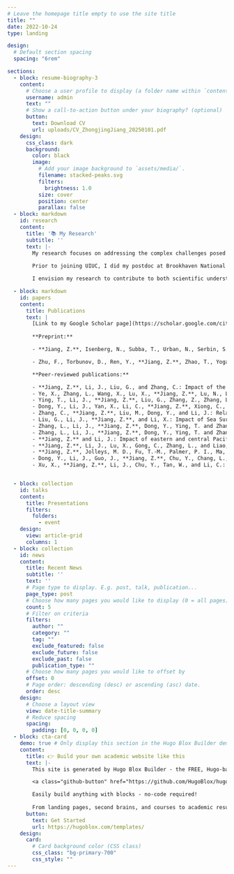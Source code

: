 ```yaml
---
# Leave the homepage title empty to use the site title
title: ""
date: 2022-10-24
type: landing

design:
  # Default section spacing
  spacing: "6rem"

sections:
  - block: resume-biography-3
    content:
      # Choose a user profile to display (a folder name within `content/authors/`)
      username: admin
      text: ""
      # Show a call-to-action button under your biography? (optional)
      button:
        text: Download CV
        url: uploads/CV_ZhongjingJiang_20250101.pdf
    design:
      css_class: dark
      background:
        color: black
        image:
          # Add your image background to `assets/media/`.
          filename: stacked-peaks.svg
          filters:
            brightness: 1.0
          size: cover
          position: center
          parallax: false
  - block: markdown
    id: research
    content:
      title: '📚 My Research'
      subtitle: ''
      text: |-
        My research focuses on addressing the complex challenges posed by climate change, with an emphasis on Earth System Modeling, chemistry-climate interactions, and Uncertainty Quantification (UQ). Drawing on my academic background in applied mathematics and atmospheric science, I am dedicated to advancing our understanding of the intricate relationships within the Earth’s climate system as well as finding sustainable solutions to the world.
        
        Prior to joining UIUC, I did my postdoc at Brookhaven National Laboratory, where my work spanned the Environmental and Climate Sciences Department and the Computer Science Initiative. This experience provided me with a unique perspective at the intersection of climate science and computational methodologies.

        I envision my research to contribute to both scientific understanding and practical solutions for pressing climate and environmental challenges. My focus lies particularly in terrestrial ecosystems, air quality, climate variability, and improving climate model predictability. By leveraging my interdisciplinary expertise, I aim to unravel the complexities of Earth system and climate modeling, offering insights that enhance scientific knowledge and inform nature-based solutions for mitigating global climate challenges, particularly in the agricultural domain.

  - block: markdown
    id: papers
    content:
      title: Publications
      text: |
        [Link to my Google Scholar page](https://scholar.google.com/citations?user=73N_824AAAAJ&hl=en)       
        
        **Preprint:**

        - **Jiang, Z.**, Isenberg, N., Subba, T., Urban, N., Serbin, S., Kuang, C., Woo, H.: A framework for parametric and predictive uncertainty quantification in the E3SM Land Model: Assessing the impact of site and observable heterogeneity. ESS Open Archive . March 08, 2025.

        - Zhu, F., Torbunov, D., Ren, Y., **Jiang, Z.**, Zhao, T., Yogarathnam, A., and Yue, M.: Mitigating Parameter Degeneracy using Joint Conditional Diffusion Model for WECC Composite Load Model in Power Systems, 2024.

        **Peer-reviewed publications:**

        - **Jiang, Z.**, Li, J., Liu, G., and Zhang, C.: Impact of the Indian Ocean Dipole Mode on Planetary Boundary Layer Ozone in China, Geophys Res Lett, 51, https://doi.org/10.1029/2024GL110108, 2024.
        - Ye, X., Zhang, L., Wang, X., Lu, X., **Jiang, Z.**, Lu, N., Li, D., and Xu, J.: Spatial and temporal variations of surface background ozone in China analyzed with the grid-stretching capability of GEOS-Chem High Performance, Science of the Total Environment, 914, https://doi.org/10.1016/j.scitotenv.2024.169909, 2024.
        - Ying, T., Li, J., **Jiang, Z.**, Liu, G., Zhang, Z., Zhang, L., Dong, Y., and Zhao, C.: Increased aerosol scattering contributes to the recent monsoon rainfall decrease over the Gangetic Plain, Sci. Bull., https://doi.org/10.1016/j.scib.2023.08.052, 2023.
        - Dong, Y., Li, J., Yan, X., Li, C., **Jiang, Z.**, Xiong, C., Chang, L., Zhang, L., Ying, T., and Zhang, Z.: Retrieval of aerosol single scattering albedo using joint satellite and surface visibility measurements, Remote Sens. Environ., 294, https://doi.org/10.1016/j.rse.2023.113654, 2023.
        - Zhang, C., **Jiang, Z.**, Liu, M., Dong, Y., and Li, J.: Relationship between summer time near-surface ozone concentration and planetary boundary layer height in Beijing, Atmos. Res., 293, 106892, https://doi.org/10.1016/j.atmosres.2023.106892, 2023.
        - Liu, G., Li, J., **Jiang, Z.**, and Li, X.: Impact of Sea Surface Temperature Variability at Different Ocean Basins on Dust Activities in the Gobi Desert and North China, Geophys. Res. Lett., 49,  https://doi.org/10.1029/2022GL099821, 2022.
        - Zhang, L., Li, J., **Jiang, Z.**, Dong, Y., Ying, T. and Zhang, Z.: Clear-Sky Direct Aerosol Radiative Forcing Uncertainty Associated with Aerosol Optical Properties Based on CMIP6 models, J. Clim., 35(10), 3007–3019, https://doi.org/10.1175/jcli-d-21-0479.1, 2022a.
        - Zhang, L., Li, J., **Jiang, Z.**, Dong, Y., Ying, T. and Zhang, Z.: Clear-Sky Direct Aerosol Radiative Forcing Uncertainty Associated with Aerosol Vertical Distribution Based on CMIP6 models, J. Clim., 35(10), 3021–3035, https://doi.org/10.1175/jcli-d-21-0480.1, 2022b.
        - **Jiang, Z.** and Li, J.: Impact of eastern and central Pacific El Niño on lower tropospheric ozone in China, Atmos. Chem. Phys., 22, 7273–7285, https://doi.org/10.5194/acp-22-7273-2022, 2022.
        - **Jiang, Z.**, Li, J., Lu, X., Gong, C., Zhang, L., and Liao, H.: Impact of western Pacific subtropical high on ozone pollution over eastern China, Atmos. Chem. Phys., 21, 2601–2613, https://doi.org/10.5194/acp-21-2601-2021, 2021. 
        - **Jiang, Z.**, Jolleys, M. D., Fu, T.-M., Palmer, P. I., Ma, Y., Tian, H., Li, J., and Yang, X.: Spatiotemporal and probability variations of surface PM2.5 over China between 2013 and 2019 and the associated changes in health risks: An integrative observation and model analysis, Sci. Total Environ., 723, 137896, https://doi.org/10.1016/j.scitotenv.2020.137896, 2020.
        - Dong, Y., Li, J., Guo, J., **Jiang, Z.**, Chu, Y., Chang, L., Yang, Y., and Liao, H.: The impact of synoptic patterns on summertime ozone pollution in the North China Plain, Sci. Total Environ., 735, 139559, https://doi.org/10.1016/j.scitotenv.2020.139559, 2020.
        - Xu, X., **Jiang, Z.**, Li, J., Chu, Y., Tan, W., and Li, C.: Impacts of meteorology and emission control on the abnormally low particulate matter concentration observed during the winter of 2017, Atmos. Environ., 225, 117377, https://doi.org/10.1016/j.atmosenv.2020.117377, 2020.


  - block: collection
    id: talks
    content:
      title: Presentations
      filters:
        folders:
          - event
    design:
      view: article-grid
      columns: 1
  - block: collection
    id: news
    content:
      title: Recent News
      subtitle: ''
      text: ''
      # Page type to display. E.g. post, talk, publication...
      page_type: post
      # Choose how many pages you would like to display (0 = all pages)
      count: 5
      # Filter on criteria
      filters:
        author: ""
        category: ""
        tag: ""
        exclude_featured: false
        exclude_future: false
        exclude_past: false
        publication_type: ""
      # Choose how many pages you would like to offset by
      offset: 0
      # Page order: descending (desc) or ascending (asc) date.
      order: desc
    design:
      # Choose a layout view
      view: date-title-summary
      # Reduce spacing
      spacing:
        padding: [0, 0, 0, 0]
  - block: cta-card
    demo: true # Only display this section in the Hugo Blox Builder demo site
    content:
      title: 👉 Build your own academic website like this
      text: |-
        This site is generated by Hugo Blox Builder - the FREE, Hugo-based open source website builder trusted by 250,000+ academics like you.

        <a class="github-button" href="https://github.com/HugoBlox/hugo-blox-builder" data-color-scheme="no-preference: light; light: light; dark: dark;" data-icon="octicon-star" data-size="large" data-show-count="true" aria-label="Star HugoBlox/hugo-blox-builder on GitHub">Star</a>

        Easily build anything with blocks - no-code required!
        
        From landing pages, second brains, and courses to academic resumés, conferences, and tech blogs.
      button:
        text: Get Started
        url: https://hugoblox.com/templates/
    design:
      card:
        # Card background color (CSS class)
        css_class: "bg-primary-700"
        css_style: ""
---
```

